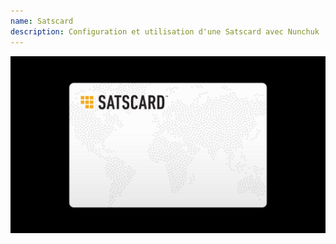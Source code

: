 ```yaml
---
name: Satscard
description: Configuration et utilisation d'une Satscard avec Nunchuk
---
```

![cover](assets/cover.webp)

